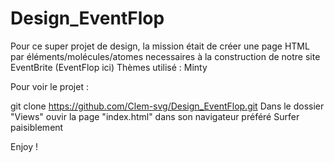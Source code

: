 # Design_EventFlop

Pour ce super projet de design, la mission était de créer une page HTML par éléments/molécules/atomes necessaires à la construction de notre site EventBrite (EventFlop ici)
Thèmes utilisé : Minty

Pour voir le projet :

git clone https://github.com/Clem-svg/Design_EventFlop.git
Dans le dossier "Views" ouvir la page "index.html" dans son navigateur préféré
Surfer paisiblement

Enjoy !






